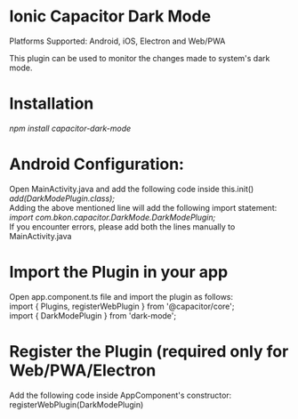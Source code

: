 # Ionic Capacitor Dark Mode

Platforms Supported: Android, iOS, Electron and Web/PWA

This plugin can be used to monitor the changes made to system's dark mode. 

# Installation <br/>
  <i> npm install capacitor-dark-mode </i>

# Android Configuration: <br/>
  Open MainActivity.java and add the following code inside this.init() <br/>
  <i> add(DarkModePlugin.class); </i> <br/>
Adding the above mentioned line will add the following import statement: <br/>
  <i> import com.bkon.capacitor.DarkMode.DarkModePlugin; </i> <br/>
If you encounter errors, please add both the lines manually to MainActivity.java <br/>

# Import the Plugin in your app <br/>
  Open app.component.ts file and import the plugin as follows: <br/>
  import { Plugins, registerWebPlugin } from '@capacitor/core'; <br/>
  import { DarkModePlugin  } from 'dark-mode'; <br/>
  
# Register the Plugin (required only for Web/PWA/Electron <br/>
  Add the following code inside AppComponent's constructor: <br/>
  registerWebPlugin(DarkModePlugin) <br/>
